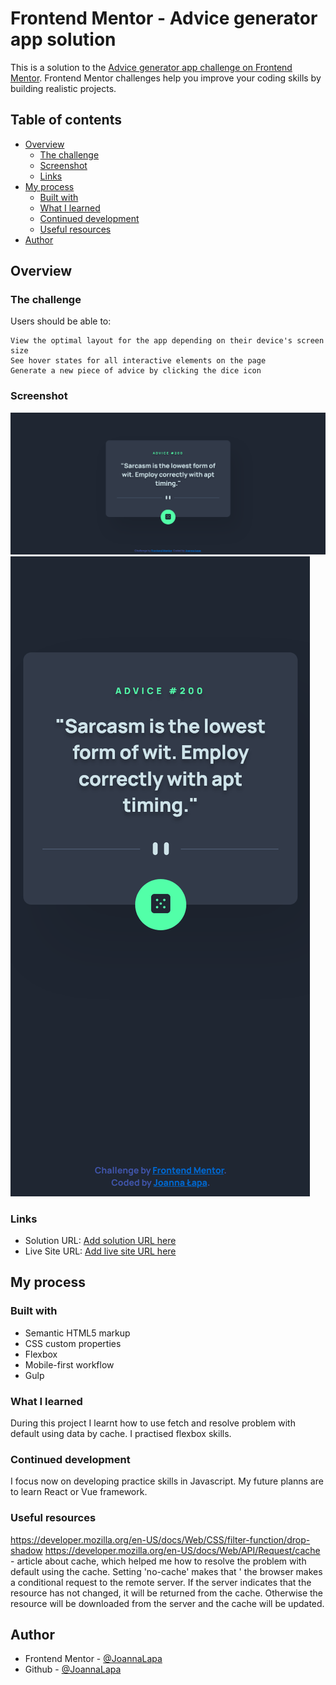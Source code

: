 # Frontend Mentor - Advice generator app solution

This is a solution to the [Advice generator app challenge on Frontend Mentor](https://www.frontendmentor.io/challenges/advice-generator-app-QdUG-13db). Frontend Mentor challenges help you improve your coding skills by building realistic projects.

## Table of contents

- [Overview](#overview)
  - [The challenge](#the-challenge)
  - [Screenshot](#screenshot)
  - [Links](#links)
- [My process](#my-process)
  - [Built with](#built-with)
  - [What I learned](#what-i-learned)
  - [Continued development](#continued-development)
  - [Useful resources](#useful-resources)
- [Author](#author)


## Overview

### The challenge

Users should be able to:


    View the optimal layout for the app depending on their device's screen size
    See hover states for all interactive elements on the page
    Generate a new piece of advice by clicking the dice icon


### Screenshot

![](./Screenshot-desktop.png)
![](./Screenshot-mobile.png)

### Links

- Solution URL: [Add solution URL here](https://github.com/JoannaLapa/advice-app-challenge)
- Live Site URL: [Add live site URL here](https://joannalapa.github.io/advice-app-challenge/)

## My process

### Built with

- Semantic HTML5 markup
- CSS custom properties
- Flexbox
- Mobile-first workflow
- Gulp

### What I learned

During this project I learnt how to use fetch and resolve problem with default using data by cache. I practised flexbox skills. 

### Continued development

I focus now on developing practice skills in Javascript. My future planns are to learn React or Vue framework.

### Useful resources

https://developer.mozilla.org/en-US/docs/Web/CSS/filter-function/drop-shadow
https://developer.mozilla.org/en-US/docs/Web/API/Request/cache - article about cache, which helped me how to resolve the problem with default using the cache. Setting 'no-cache' makes that ' the browser makes a conditional request to the remote server. If the server indicates that the resource has not changed, it will be returned from the cache. Otherwise the resource will be downloaded from the server and the cache will be updated.

## Author

- Frontend Mentor - [@JoannaLapa](https://www.frontendmentor.io/profile/yourusername)
- Github - [@JoannaLapa](https://github.com/JoannaLapa)


